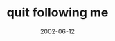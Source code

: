 ---
layout: base.njk
title : 'quit following me' 
view_title : 'quit following me' 
year : '2002' 
date : '2002-06-12' 
img_file : '/drawing/quitfollowingme.png' 
html_file : 'quitfollowingme' 
next_html : 'whycantimakehimlaugh.html' 
year_order : '117' 
permalink : "title/{{html_file}}.html"
---